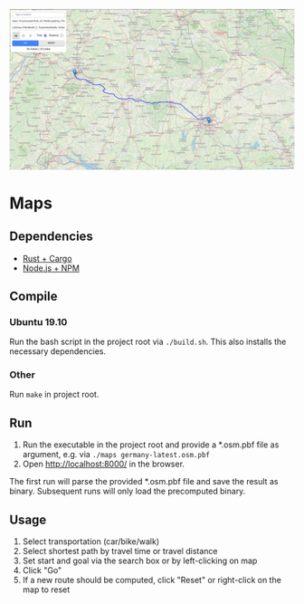 <p align="center">
    <img src="img/example.png"></img>
</p>

# Maps

## Dependencies

- [Rust + Cargo](https://rustup.rs/)
- [Node.js + NPM](https://nodejs.org/de/download/package-manager/)

## Compile

### Ubuntu 19.10
Run the bash script in the project root via `./build.sh`. 
This also installs the necessary dependencies.

### Other
Run `make` in project root.

## Run

1. Run the executable in the project root and provide a *.osm.pbf file as argument, e.g. via `./maps germany-latest.osm.pbf`
2. Open [http://localhost:8000/](http://localhost:8000/) in the browser.

The first run will parse the provided *.osm.pbf file and save the result as binary.
Subsequent runs will only load the precomputed binary.

## Usage

1. Select transportation (car/bike/walk)
2. Select shortest path by travel time or travel distance
3. Set start and goal via the search box or by left-clicking on map
4. Click "Go"
5. If a new route should be computed, click "Reset" or right-click on the map to reset
